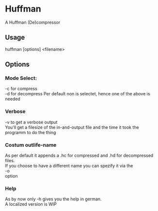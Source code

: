 # Huffman
A Huffman (De)compressor

## Usage

huffman [options] \<filename\>
  
## Options

### Mode Select:
  -c for compress  
  -d for decompress
  Per default non is selectet, hence one of the above is needed
  
### Verbose
  -v to get a verbose output  
  You'll get a filesize of the in-and-output file and the time it took the programm to do the thing
 
### Costum outlife-name
  As per default it appends a .hc for compressed and .hd for decompressed files.  
  If you choose to have a different name you can spezify it via the  
  -o   
  option
  
### Help
 As by now only -h gives you the help in german.  
 A localized version is WIP 
 
